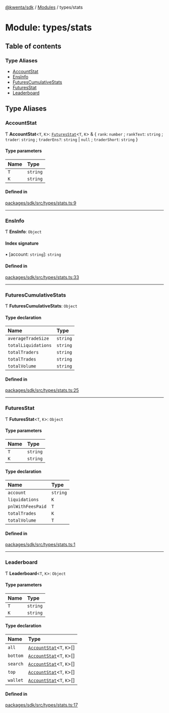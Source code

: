 [@kwenta/sdk](../README.md) / [Modules](../modules.md) / types/stats

# Module: types/stats

## Table of contents

### Type Aliases

- [AccountStat](types_stats.md#accountstat)
- [EnsInfo](types_stats.md#ensinfo)
- [FuturesCumulativeStats](types_stats.md#futurescumulativestats)
- [FuturesStat](types_stats.md#futuresstat)
- [Leaderboard](types_stats.md#leaderboard)

## Type Aliases

### AccountStat

Ƭ **AccountStat**<`T`, `K`\>: [`FuturesStat`](types_stats.md#futuresstat)<`T`, `K`\> & { `rank`: `number` ; `rankText`: `string` ; `trader`: `string` ; `traderEns?`: `string` \| ``null`` ; `traderShort`: `string`  }

#### Type parameters

| Name | Type |
| :------ | :------ |
| `T` | `string` |
| `K` | `string` |

#### Defined in

[packages/sdk/src/types/stats.ts:9](https://github.com/Kwenta/kwenta/blob/935f91508/packages/sdk/src/types/stats.ts#L9)

___

### EnsInfo

Ƭ **EnsInfo**: `Object`

#### Index signature

▪ [account: `string`]: `string`

#### Defined in

[packages/sdk/src/types/stats.ts:33](https://github.com/Kwenta/kwenta/blob/935f91508/packages/sdk/src/types/stats.ts#L33)

___

### FuturesCumulativeStats

Ƭ **FuturesCumulativeStats**: `Object`

#### Type declaration

| Name | Type |
| :------ | :------ |
| `averageTradeSize` | `string` |
| `totalLiquidations` | `string` |
| `totalTraders` | `string` |
| `totalTrades` | `string` |
| `totalVolume` | `string` |

#### Defined in

[packages/sdk/src/types/stats.ts:25](https://github.com/Kwenta/kwenta/blob/935f91508/packages/sdk/src/types/stats.ts#L25)

___

### FuturesStat

Ƭ **FuturesStat**<`T`, `K`\>: `Object`

#### Type parameters

| Name | Type |
| :------ | :------ |
| `T` | `string` |
| `K` | `string` |

#### Type declaration

| Name | Type |
| :------ | :------ |
| `account` | `string` |
| `liquidations` | `K` |
| `pnlWithFeesPaid` | `T` |
| `totalTrades` | `K` |
| `totalVolume` | `T` |

#### Defined in

[packages/sdk/src/types/stats.ts:1](https://github.com/Kwenta/kwenta/blob/935f91508/packages/sdk/src/types/stats.ts#L1)

___

### Leaderboard

Ƭ **Leaderboard**<`T`, `K`\>: `Object`

#### Type parameters

| Name | Type |
| :------ | :------ |
| `T` | `string` |
| `K` | `string` |

#### Type declaration

| Name | Type |
| :------ | :------ |
| `all` | [`AccountStat`](types_stats.md#accountstat)<`T`, `K`\>[] |
| `bottom` | [`AccountStat`](types_stats.md#accountstat)<`T`, `K`\>[] |
| `search` | [`AccountStat`](types_stats.md#accountstat)<`T`, `K`\>[] |
| `top` | [`AccountStat`](types_stats.md#accountstat)<`T`, `K`\>[] |
| `wallet` | [`AccountStat`](types_stats.md#accountstat)<`T`, `K`\>[] |

#### Defined in

[packages/sdk/src/types/stats.ts:17](https://github.com/Kwenta/kwenta/blob/935f91508/packages/sdk/src/types/stats.ts#L17)
